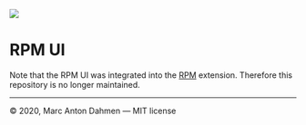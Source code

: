 ![](https://raw.githubusercontent.com/revitron/rpm/master/svg/rpm-readme.svg)

# RPM UI

Note that the RPM UI was integrated into the [RPM](https://github.com/revitron/rpm) extension. Therefore this repository is no longer maintained.

---

&copy; 2020, Marc Anton Dahmen &mdash; MIT license